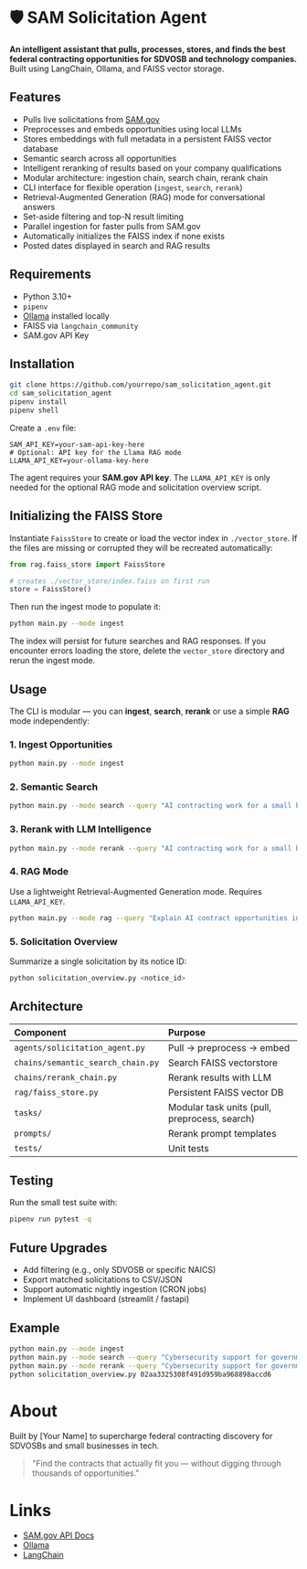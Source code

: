# 🛡️ SAM Solicitation Agent

**An intelligent assistant that pulls, processes, stores, and finds the best federal contracting opportunities for SDVOSB and technology companies.**  
Built using LangChain, Ollama, and FAISS vector storage.

## Features

- Pulls live solicitations from [SAM.gov](https://sam.gov)
- Preprocesses and embeds opportunities using local LLMs
- Stores embeddings with full metadata in a persistent FAISS vector database
- Semantic search across all opportunities
- Intelligent reranking of results based on your company qualifications
- Modular architecture: ingestion chain, search chain, rerank chain
- CLI interface for flexible operation (`ingest`, `search`, `rerank`)
- Retrieval-Augmented Generation (RAG) mode for conversational answers
- Set-aside filtering and top-N result limiting
- Parallel ingestion for faster pulls from SAM.gov
- Automatically initializes the FAISS index if none exists
- Posted dates displayed in search and RAG results


## Requirements

- Python 3.10+
- `pipenv`
- [Ollama](https://ollama.ai/) installed locally
- FAISS via `langchain_community`
- SAM.gov API Key


## Installation

```bash
git clone https://github.com/yourrepo/sam_solicitation_agent.git
cd sam_solicitation_agent
pipenv install
pipenv shell
```

Create a `.env` file:

```dotenv
SAM_API_KEY=your-sam-api-key-here
# Optional: API key for the Llama RAG mode
LLAMA_API_KEY=your-ollama-key-here
```

The agent requires your **SAM.gov API key**. The `LLAMA_API_KEY` is only needed
for the optional RAG mode and solicitation overview script.

## Initializing the FAISS Store

Instantiate `FaissStore` to create or load the vector index in `./vector_store`.
If the files are missing or corrupted they will be recreated automatically:

```python
from rag.faiss_store import FaissStore

# creates ./vector_store/index.faiss on first run
store = FaissStore()
```

Then run the ingest mode to populate it:

```bash
python main.py --mode ingest
```

The index will persist for future searches and RAG responses. If you encounter
errors loading the store, delete the `vector_store` directory and rerun the
ingest mode.

## Usage

The CLI is modular — you can **ingest**, **search**, **rerank** or use a simple
**RAG** mode independently:

### 1. Ingest Opportunities

```bash
python main.py --mode ingest
```

### 2. Semantic Search

```bash
python main.py --mode search --query "AI contracting work for a small business"
```

### 3. Rerank with LLM Intelligence

```bash
python main.py --mode rerank --query "AI contracting work for a small business"
```

### 4. RAG Mode

Use a lightweight Retrieval-Augmented Generation mode. Requires `LLAMA_API_KEY`.

```bash
python main.py --mode rag --query "Explain AI contract opportunities in cyber"
```

### 5. Solicitation Overview

Summarize a single solicitation by its notice ID:

```bash
python solicitation_overview.py <notice_id>
```


## Architecture

| Component | Purpose |
|:--|:--|
| `agents/solicitation_agent.py` | Pull → preprocess → embed |
| `chains/semantic_search_chain.py` | Search FAISS vectorstore |
| `chains/rerank_chain.py` | Rerank results with LLM |
| `rag/faiss_store.py` | Persistent FAISS vector DB |
| `tasks/` | Modular task units (pull, preprocess, search) |
| `prompts/` | Rerank prompt templates |
| `tests/` | Unit tests |

## Testing

Run the small test suite with:

```bash
pipenv run pytest -q
```


## Future Upgrades

- Add filtering (e.g., only SDVOSB or specific NAICS)
- Export matched solicitations to CSV/JSON
- Support automatic nightly ingestion (CRON jobs)
- Implement UI dashboard (streamlit / fastapi)


## Example

```bash
python main.py --mode ingest
python main.py --mode search --query "Cybersecurity support for government agencies"
python main.py --mode rerank --query "Cybersecurity support for government agencies"
python solicitation_overview.py 02aa3325308f491d959ba968898accd6
```


# About

Built by [Your Name] to supercharge federal contracting discovery for SDVOSBs and small businesses in tech.

> "Find the contracts that actually fit you — without digging through thousands of opportunities."


# Links

- [SAM.gov API Docs](https://open.gsa.gov/api/sam/opportunities-api/)
- [Ollama](https://ollama.ai/)
- [LangChain](https://python.langchain.com/)


